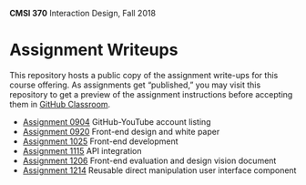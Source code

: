 **CMSI 370** Interaction Design, Fall 2018

# Assignment Writeups
This repository hosts a public copy of the assignment write-ups for this course offering. As assignments get “published,” you may visit this repository to get a preview of the assignment instructions before accepting them in [GitHub Classroom](https://classroom.github.com).

- [Assignment 0904](http://dondi.lmu.build/fall2018/cmsi370/cmsi370-fall2018-hw0904.pdf) GitHub-YouTube account listing
- [Assignment 0920](./front-end-design.md) Front-end design and white paper
- [Assignment 1025](./front-end-development.md) Front-end development
- [Assignment 1115](./api-integration.md) API integration
- [Assignment 1206](./front-end-evaluation-and-vision.md) Front-end evaluation and design vision document
- [Assignment 1214](./reusable-component.md) Reusable direct manipulation user interface component
